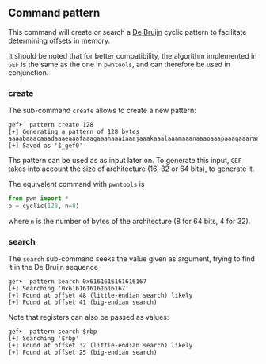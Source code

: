 ## Command pattern ##

This command will create or search a [De
Bruijn](https://en.wikipedia.org/wiki/De_Bruijn_sequence) cyclic pattern to
facilitate determining offsets in memory.

It should be noted that for better compatibility, the algorithm implemented in
`GEF` is the same as the one in `pwntools`, and can therefore be used in
conjunction.

### create

The sub-command `create` allows to create a new pattern:

```
gef➤  pattern create 128
[+] Generating a pattern of 128 bytes
aaaabaaacaaadaaaeaaafaaagaaahaaaiaaajaaakaaalaaamaaanaaaoaaapaaaqaaaraaasaaataaauaaavaaawaaaxaaayaaazaabbaabcaabdaabeaabfaabgaab
[+] Saved as '$_gef0'
```

Ths pattern can be used as as input later on. To generate this input, `GEF`
takes into account the size of architecture (16, 32 or 64 bits), to generate
it.

The equivalent command with `pwntools` is
```python
from pwn import *
p = cyclic(128, n=8)
```
where `n` is the number of bytes of the architecture (8 for 64 bits, 4 for 32).


### search

The `search` sub-command seeks the value given as argument, trying to find it in
the De Bruijn sequence
```
gef➤  pattern search 0x6161616161616167
[+] Searching '0x6161616161616167'
[+] Found at offset 48 (little-endian search) likely
[+] Found at offset 41 (big-endian search)
```

Note that registers can also be passed as values:
```
gef➤  pattern search $rbp
[+] Searching '$rbp'
[+] Found at offset 32 (little-endian search) likely
[+] Found at offset 25 (big-endian search)
```

